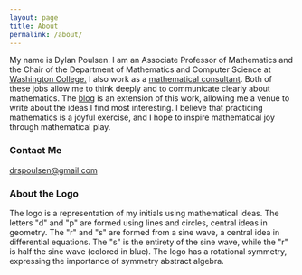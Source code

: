 ```yaml
---
layout: page
title: About
permalink: /about/
---
```


My name is Dylan Poulsen. I am an Associate Professor of Mathematics and the Chair of the Department of Mathematics and Computer Science at [Washington College.](https://www.washcoll.edu/academic_departments/math-and-computer-science/index.php) I also work as a [mathematical consultant](http://drspoulsen.github.io/consulting). Both of these jobs allow me to think deeply and to communicate clearly about mathematics. The [blog](http://drspoulsen.github.io/) is an extension of this work, allowing me a venue to write about the ideas I find most interesting. I believe that practicing mathematics is a joyful exercise, and I hope to inspire mathematical joy through mathematical play. 


### Contact Me

[drspoulsen@gmail.com](mailto:drspoulsen@gmail.com)


### About the Logo

The logo is a representation of my initials using mathematical ideas. The letters "d" and "p" are formed using lines and circles, central ideas in geometry. The "r" and "s" are formed from a sine wave, a central idea in differential equations. The "s" is the entirety of the sine wave, while the "r" is half the sine wave (colored in blue). The logo has a rotational symmetry, expressing the importance of symmetry abstract algebra.